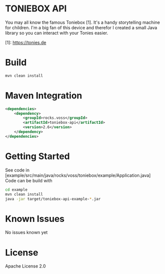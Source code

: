 # TONIEBOX API
You may all know the famous Toniebox [1]. It's a handy storytelling machine for children.
I'm a big fan of this device and therefor I created a small Java library so you can interact with your Tonies easier.

\[1\]: https://tonies.de

# Build
```bash
mvn clean install
```

# Maven Integration
```xml
<dependencies>
    <dependency>
        <groupId>rocks.voss</groupId>
        <artifactId>toniebox-api</artifactId>
        <version>2.6</version>
    </dependency>
</dependencies>
```

# Getting Started
See code in [example/src/main/java/rocks/voss/toniebox/example/Application.java]
Code can be build with
```bash
cd example
mvn clean install
java -jar target/toniebox-api-example-*.jar
```

# Known Issues
No issues known yet

# License
Apache License 2.0
